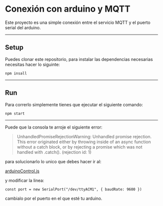 # Conexión con arduino y MQTT

Este proyecto es una simple conexión entre el servicio MQTT y el puerto serial del arduino.

***

## Setup

Puedes clonar este repositorio, para instalar las dependencias necesarias necesitas hacer lo siguinte:

``npm insall``

***

## Run

Para correrlo simplemente tienes que ejecutar el siguiente comando:

``npm start``

***

Puede que la consola te arroje el siguiente error:

> UnhandledPromiseRejectionWarning: Unhandled promise rejection. This error originated either by throwing inside of an async function without a catch block, or by rejecting a promise which was not handled with .catch(). (rejection id: 1)

para solucionarlo lo unico que debes hacer ir al:

[arduinoControl.js](https://github.com/joscor34/control-ardiono-mqtt/blob/master/arduinoControl.js)

y modificar la linea:

``const port = new SerialPort("/dev/ttyACM1", { baudRate: 9600 })``

cambialo por el puerto en el que esté tu arduino.
